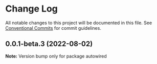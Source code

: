 # Change Log

All notable changes to this project will be documented in this file.
See [Conventional Commits](https://conventionalcommits.org) for commit guidelines.

## 0.0.1-beta.3 (2022-08-02)

**Note:** Version bump only for package autowired
